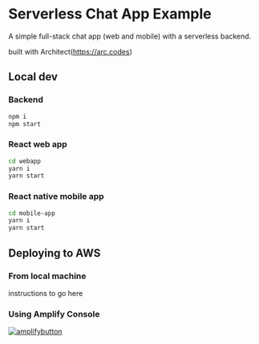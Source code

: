# Serverless Chat App Example

A simple full-stack chat app (web and mobile) with a serverless backend.

built with Architect(https://arc.codes)

## Local dev

### Backend

```bash
npm i
npm start
```

### React web app

```bash
cd webapp
yarn i
yarn start
```

### React native mobile app

```bash
cd mobile-app
yarn i
yarn start
```

## Deploying to AWS

### From local machine

instructions to go here

### Using Amplify Console

[![amplifybutton](https://oneclick.amplifyapp.com/button.svg)](https://console.aws.amazon.com/amplify/home#/deploy?repo=https://github.com/stefangomez/serverless-chat-arc)

